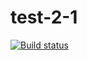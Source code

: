 # test-2-1
[![Build status](https://ci.appveyor.com/api/projects/status/4uxgfdvoqek20wpp?svg=true)](https://ci.appveyor.com/project/arodkina/test-2-1)
